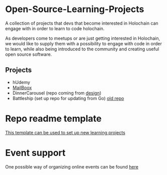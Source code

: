 # Open-Source-Learning-Projects
A collection of projects that devs that become interested in Holochain can engage with in order to learn to code holochain.

As developers come to meetups or are just getting interested in Holochain, we would like to supply them with a possibility to engage with code in order to learn, while also being introduced to the community and creating useful open source software.

## Projects
- hUdemy
- [MailBoox](https://github.com/zaunders/MailBoox-SymCode)
- DinnerCarousel (repo coming from [design](https://hackmd.io/@zaunders/BJv-OY0D7))
- Battleship (set up repo for updating from Go) [old repo](https://github.com/willemolding/holochain-battleship)  


# Repo readme template 
[This template can be used to set up new learning projects](https://github.com/holochain-community-resources/Open-Source-Learning-Projects/blob/master/Learning_project_readme_template.md)


# Event support
One possible way of organizing online events can be found [here](https://hackmd.io/@zaunders/Hk_FdeiIB)

